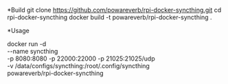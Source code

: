 
*Build
git clone https://github.com/powareverb/rpi-docker-syncthing.git
cd rpi-docker-syncthing
docker build -t powareverb/rpi-docker-syncthing .

*Usage

docker run -d \
    --name syncthing \
    -p 8080:8080 -p 22000:22000 -p 21025:21025/udp \
    -v /data/configs/syncthing:/root/.config/syncthing \
    powareverb/rpi-docker-syncthing
	